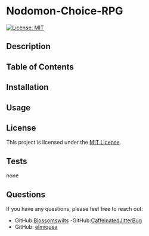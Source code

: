 # Nodomon-Choice-RPG
  [![License: MIT](https://img.shields.io/badge/License-MIT-yellow.svg)](https://opensource.org/licenses/MIT)

  ## Description
  

  
  ## Table of Contents
  
 
  ## Installation
  
  
  ## Usage
  

  ## License

This project is licensed under the [MIT License](https://opensource.org/licenses/MIT).
  
 
  
  ## Tests
  
none
  
  ## Questions
  
  If you have any questions, please feel free to reach out:
  - GitHub:[Blossomswilts](https://github.com/Blossomwits)
  -GitHub:[CaffeinatedJitterBug](https://github.com/CaffeinatedJitterBug)
  - GitHub: [elmiquea](https://github.com/elmiquea)


